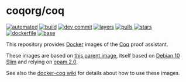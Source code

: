 # coqorg/coq

[![automated](https://img.shields.io/docker/automated/coqorg/coq.svg)](https://hub.docker.com/r/coqorg/coq "Automated build on Docker Hub")
[![build](https://img.shields.io/docker/build/coqorg/coq.svg)](https://hub.docker.com/r/coqorg/coq/builds "Automated build on Docker Hub")
[![dev commit](https://images.microbadger.com/badges/commit/coqorg/coq:dev.svg)](https://github.com/coq/coq/commits "Commit hash of the dev image")
[![layers](https://images.microbadger.com/badges/image/coqorg/coq:dev.svg)](https://microbadger.com/images/coqorg/coq:dev "View image on microbadger.com")
[![pulls](https://img.shields.io/docker/pulls/coqorg/coq.svg)](https://hub.docker.com/r/coqorg/coq "Number of pulls from Docker Hub")
[![stars](https://img.shields.io/docker/stars/coqorg/coq.svg)](https://hub.docker.com/r/coqorg/coq "Star the image on Docker Hub")  
[![dockerfile](https://img.shields.io/badge/dockerfile%20on-github-blue.svg)](https://github.com/coq-community/docker-coq "Dockerfile source repository")
[![base](https://img.shields.io/badge/depends%20on-coqorg%2Fbase-blue.svg)](https://hub.docker.com/r/coqorg/base "Docker base image for Coq")

This repository provides [Docker](https://www.docker.com/) images of the [Coq](https://github.com/coq/coq) proof assistant.

These images are based on [this parent image](https://hub.docker.com/r/coqorg/base/), itself based on [Debian 10 Slim](https://hub.docker.com/_/debian/) and relying on [opam 2.0](https://opam.ocaml.org/doc/Manual.html).

See also the [docker-coq wiki](https://github.com/coq-community/docker-coq/wiki) for details about how to use these images.

<!-- tags -->
